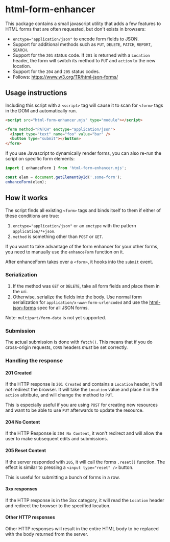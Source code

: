 html-form-enhancer
==================

This package contains a small javascript utility that adds a few features
to HTML forms that are often requested, but don't exists in browsers:

* `enctype="application/json"` to encode form fields to JSON.
* Support for additional methods such as `PUT`, `DELETE`, `PATCH`, `REPORT`,
 `SEARCH`.
* Support for the `201` status code. If `201` is returned with a `Location`
  header, the form will switch its method to `PUT` and `action` to the new
  location.
* Support for the `204` and `205` status codes.
* Follows: https://www.w3.org/TR/html-json-forms/

Usage instructions
------------------

Including this script with a `<script>` tag will cause it to scan for
`<form>` tags in the DOM and automatically run.

```html
<script src="html-form-enhancer.mjs" type="module"></script>

<form method="PATCH" enctype="application/json">
  <input type="text" name="foo" value="bar" />
  <button type="submit"></button>
</form>
```

If you use Javascript to dynamically render forms, you can also re-run the
script on specific form elements:

```javascript
import { enhanceForm } from 'html-form-enhancer.mjs';

const elem = document.getElementById('.some-form');
enhanceForm(elem);
```

How it works
------------

The script finds all existing `<form>` tags and binds itself to them if either
of these conditions are true:

1. `enctype="application/json"` or an `enctype` with the pattern `application/*+json`.
2. `method` is something other than `POST` or `GET`.

If you want to take advantage of the form enhancer for your other forms, you need to
manually use the `enhanceForm` function on it.

After enhanceForm takes over a `<form>`, it hooks into the `submit` event.

### Serialization

1. If the method was `GET` or `DELETE`, take all form fields and place them in
   the uri.
2. Otherwise, serialize the fields into the body. Use normal form serialization
   for `application/x-www-form-urlencoded` and use the [html-json-forms][1] spec
   for all JSON forms.

Note: `multipart/form-data` is not yet supported.

### Submission

The actual submission is done with `fetch()`. This means that if you do
cross-origin requests, `CORS` headers _must_ be set correctly.

### Handling the response

#### 201 Created

If the HTTP response is `201 Created` and contains a `Location` header, it
will _not_ redirect the browser. It will take the `Location` value and place
it in the `action` attribute, and will change the method to `PUT`.

This is especially useful if you are using `POST` for creating new resources
and want to be able to use `PUT` afterwards to update the resource.


#### 204 No Content

If the HTTP Response is `204 No Content`, it won't redirect and will allow
the user to make subsequent edits and submissions.


#### 205 Reset Content

If the server responded with `205`, it will call the forms `.reset()`
function. The effect is similar to pressing a `<input type="reset" />` button.

This is useful for submitting a bunch of forms in a row.


#### 3xx responses

If the HTTP response is in the 3xx category, it will read the `Location`
header and redirect the browser to the specified location.


#### Other HTTP responses

Other HTTP responses will result in the entire HTML body to be replaced with
the body returned from the server.

[1]: https://www.w3.org/TR/html-json-forms/
